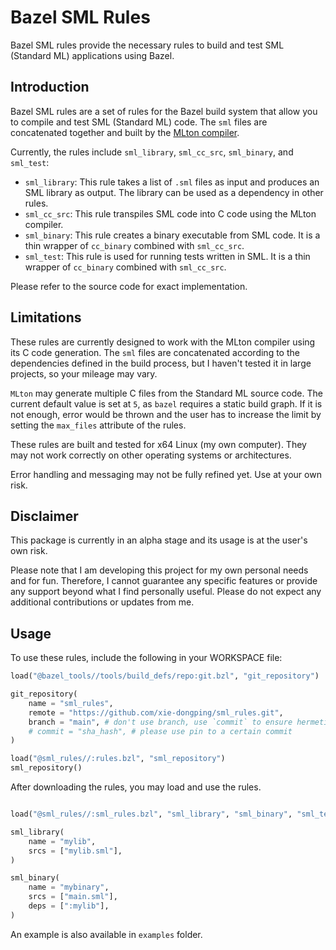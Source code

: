Bazel SML Rules
===============

Bazel SML rules provide the necessary rules to build and test SML (Standard ML) applications using Bazel.

## Introduction

Bazel SML rules are a set of rules for the Bazel build system that allow you to compile and test SML (Standard ML) code. The `sml` files are concatenated together and built by the [MLton compiler](https://github.com/MLton/mlton).

Currently, the rules include `sml_library`, `sml_cc_src`, `sml_binary`, and `sml_test`:

* `sml_library`: This rule takes a list of `.sml` files as input and produces an SML library as output. The library can be used as a dependency in other rules.
* `sml_cc_src`: This rule transpiles SML code into C code using the MLton compiler.
* `sml_binary`: This rule creates a binary executable from SML code. It is a thin wrapper of `cc_binary` combined with `sml_cc_src`.
* `sml_test`: This rule is used for running tests written in SML. It is a thin wrapper of `cc_binary` combined with `sml_cc_src`.

Please refer to the source code for exact implementation.

## Limitations

These rules are currently designed to work with the MLton compiler using its C code generation. The `sml` files are concatenated according to the dependencies defined in the build process, but I haven't tested it in large projects, so your mileage may vary.

`MLton` may generate multiple C files from the Standard ML source code. The current default value is set at `5`, as `bazel` requires a static build graph. If it is not enough, error would be thrown and the user has to increase the limit by setting the `max_files` attribute of the rules.

These rules are built and tested for x64 Linux (my own computer). They may not work correctly on other operating systems or architectures.

Error handling and messaging may not be fully refined yet. Use at your own risk.

## Disclaimer

This package is currently in an alpha stage and its usage is at the user's own risk.

Please note that I am developing this project for my own personal needs and for fun. Therefore, I cannot guarantee any specific features or provide any support beyond what I find personally useful. Please do not expect any additional contributions or updates from me.

## Usage

To use these rules, include the following in your WORKSPACE file:

```python
load("@bazel_tools//tools/build_defs/repo:git.bzl", "git_repository")

git_repository(
    name = "sml_rules",
    remote = "https://github.com/xie-dongping/sml_rules.git",
    branch = "main", # don't use branch, use `commit` to ensure hermetic build
    # commit = "sha_hash", # please use pin to a certain commit
)

load("@sml_rules//:rules.bzl", "sml_repository")
sml_repository()
```

After downloading the rules, you may load and use the rules.

```python

load("@sml_rules//:sml_rules.bzl", "sml_library", "sml_binary", "sml_test")

sml_library(
    name = "mylib",
    srcs = ["mylib.sml"],
)

sml_binary(
    name = "mybinary",
    srcs = ["main.sml"],
    deps = [":mylib"],
)
```

An example is also available in `examples` folder.
